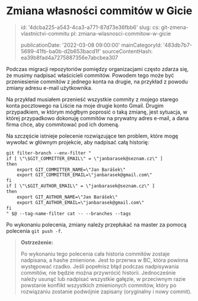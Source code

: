 Zmiana własności commitów w Gicie
=================================

> id: '4dcba225-a543-4ca3-a771-87d73e36fbb6'
> slug:
> 	cs: git-zmena-vlastnictvi-commitu
> 	pl: zmiana-wlasnosci-commitow-w-gicie
> 
> publicationDate: '2022-03-08 09:00:00'
> mainCategoryId: '483db7b7-5699-41fb-ba0b-d2b653bacd1f'
> sourceContentHash: ea39b8fad4a7275887356e7abcbea307

Podczas migracji repozytoriów pomiędzy organizacjami często zdarza się, że musimy nadpisać właścicieli commitów. Powodem tego może być przeniesienie commitów z jednego konta na drugie, na przykład z powodu zmiany adresu e-mail użytkownika.

Na przykład musiałem przenieść wszystkie commity z mojego starego konta pocztowego na Liście na moje drugie konto Gmail. Drugim przypadkiem, w którym mógłbym poprosić o taką zmianę, jest sytuacja, w której przypadkowo dokonuję commitów na prywatny adres e-mail, a dana firma chce, aby commitować pod ich domeną.

Na szczęście istnieje polecenie rozwiązujące ten problem, które mogę wywołać w głównym projekcie, aby nadpisać całą historię:

```txt
git filter-branch --env-filter "
if [ \"\$GIT_COMMITTER_EMAIL\" = \"janbarasek@seznam.cz\" ]
then
    export GIT_COMMITTER_NAME=\"Jan Barášek\"
    export GIT_COMMITTER_EMAIL=\"janbarasek@gmail.com\"
fi
if [ \"\$GIT_AUTHOR_EMAIL\" = \"janbarasek@seznam.cz\" ]
then
    export GIT_AUTHOR_NAME=\"Jan Barášek\"
    export GIT_AUTHOR_EMAIL=\"janbarasek@gmail.com\"
fi
" $@ --tag-name-filter cat -- --branches --tags
```

Po wykonaniu polecenia, zmiany należy przepłukać na master za pomocą polecenia `git push -f`.

> **Ostrzeżenie:**
>
> Po wykonaniu tego polecenia cała historia commitów zostaje nadpisana, a hashe zmienione. Jest to przerwa w BC, która powinna występować rzadko. Jeśli popełnisz błąd podczas nadpisywania commitów, nie będzie można przywrócić historii. Jednocześnie należy usunąć lub nadpisać wszystkie gałęzie, w przeciwnym razie powstanie konflikt wszystkich zmienionych commitów, który po rozwiązaniu zostanie podwójnie zapisany (oryginalny i nowy commit).
